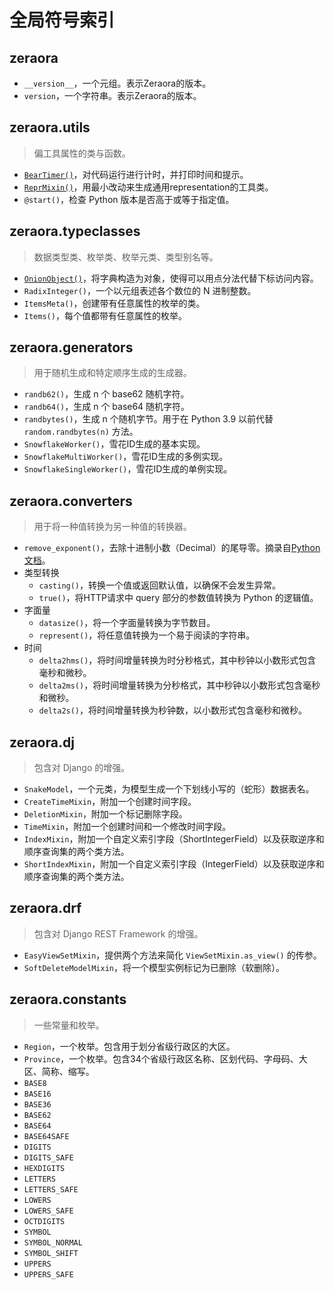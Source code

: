 # 全局符号索引

## zeraora

- `__version__`，一个元组。表示Zeraora的版本。
- `version`，一个字符串。表示Zeraora的版本。

## zeraora.utils

> 偏工具属性的类与函数。

- [`BearTimer()`](./zeraora/BearTimer.md)，对代码运行进行计时，并打印时间和提示。
- [`ReprMixin()`](./zeraora/ReprMixin.md)，用最小改动来生成通用representation的工具类。
- `@start()`，检查 Python 版本是否高于或等于指定值。

## zeraora.typeclasses

> 数据类型类、枚举类、枚举元类、类型别名等。

- [`OnionObject()`](./zeraora/OnionObject.md)，将字典构造为对象，使得可以用点分法代替下标访问内容。
- `RadixInteger()`，一个以元组表述各个数位的 N 进制整数。
- `ItemsMeta()`，创建带有任意属性的枚举的类。
- `Items()`，每个值都带有任意属性的枚举。

## zeraora.generators

> 用于随机生成和特定顺序生成的生成器。

- `randb62()`，生成 n 个 base62 随机字符。
- `randb64()`，生成 n 个 base64 随机字符。
- `randbytes()`，生成 n 个随机字节。用于在 Python 3.9 以前代替 `random.randbytes(n)` 方法。
- `SnowflakeWorker()`，雪花ID生成的基本实现。
- `SnowflakeMultiWorker()`，雪花ID生成的多例实现。
- `SnowflakeSingleWorker()`，雪花ID生成的单例实现。

## zeraora.converters

> 用于将一种值转换为另一种值的转换器。

- `remove_exponent()`，去除十进制小数（Decimal）的尾导零。摘录自[Python文档](https://docs.python.org/zh-cn/3/library/decimal.html#decimal-faq)。
- 类型转换
  - `casting()`，转换一个值或返回默认值，以确保不会发生异常。
  - `true()`，将HTTP请求中 query 部分的参数值转换为 Python 的逻辑值。
- 字面量
  - `datasize()`，将一个字面量转换为字节数目。
  - `represent()`，将任意值转换为一个易于阅读的字符串。
- 时间
  - `delta2hms()`，将时间增量转换为时分秒格式，其中秒钟以小数形式包含毫秒和微秒。
  - `delta2ms()`，将时间增量转换为分秒格式，其中秒钟以小数形式包含毫秒和微秒。
  - `delta2s()`，将时间增量转换为秒钟数，以小数形式包含毫秒和微秒。

## zeraora.dj

> 包含对 Django 的增强。

- `SnakeModel`，一个元类，为模型生成一个下划线小写的（蛇形）数据表名。
- `CreateTimeMixin`，附加一个创建时间字段。
- `DeletionMixin`，附加一个标记删除字段。
- `TimeMixin`，附加一个创建时间和一个修改时间字段。
- `IndexMixin`，附加一个自定义索引字段（ShortIntegerField）以及获取逆序和顺序查询集的两个类方法。
- `ShortIndexMixin`，附加一个自定义索引字段（IntegerField）以及获取逆序和顺序查询集的两个类方法。


## zeraora.drf

> 包含对 Django REST Framework 的增强。

- `EasyViewSetMixin`，提供两个方法来简化 `ViewSetMixin.as_view()` 的传参。
- `SoftDeleteModelMixin`，将一个模型实例标记为已删除（软删除）。

## zeraora.constants

> 一些常量和枚举。

- `Region`，一个枚举。包含用于划分省级行政区的大区。
- `Province`，一个枚举。包含34个省级行政区名称、区划代码、字母码、大区、简称、缩写。
- `BASE8`
- `BASE16`
- `BASE36`
- `BASE62`
- `BASE64`
- `BASE64SAFE`
- `DIGITS`
- `DIGITS_SAFE`
- `HEXDIGITS`
- `LETTERS`
- `LETTERS_SAFE`
- `LOWERS`
- `LOWERS_SAFE`
- `OCTDIGITS`
- `SYMBOL`
- `SYMBOL_NORMAL`
- `SYMBOL_SHIFT`
- `UPPERS`
- `UPPERS_SAFE`
